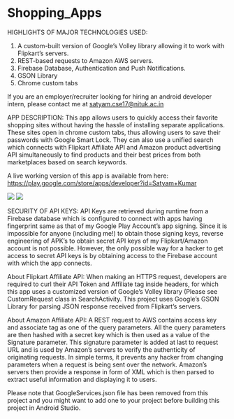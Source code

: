 # Shopping_Apps


HIGHLIGHTS OF MAJOR TECHNOLOGIES USED:
1.	A custom-built version of Google’s Volley library allowing it to work with Flipkart’s servers.
2.	REST-based requests to Amazon AWS servers.
3.	Firebase Database, Authentication and Push Notifications.
4.	GSON Library
5.	Chrome custom tabs

If you are an employer/recruiter looking for hiring an android developer intern, please contact me at satyam.cse17@nituk.ac.in


APP DESCRIPTION: 
This app allows users to quickly access their favorite shopping sites without having the hassle of installing separate applications. These sites open in chrome custom tabs, thus allowing users to save their passwords with Google Smart Lock. 
They can also use a unified search which connects with Flipkart Affiliate API and Amazon product advertising API simultaneously to find products and their best prices from both marketplaces based on search keywords.

A live working version of this app is available from here: https://play.google.com/store/apps/developer?id=Satyam+Kumar

![  ](https://lh3.googleusercontent.com/kK8tg13ae7td6O52QNzIAWw5Ssnz-ZM6XqcPWEh2W27t-IEVRFUvPXuDUq-352vVR1c=w1440-h620-rw)   ![  ](https://lh3.googleusercontent.com/uTv4BXP8NTYTyvCtvSGVDm6_UFNgQrHvVuA0g4Kopno-SJaV4j1XJobnvJPFz6Ze9QQ=w1440-h620-rw)  

SECURITY OF API KEYS: API Keys are retrieved during runtime from a Firebase database which is configured to connect with apps having fingerprint same as that of my Google Play Account’s app signing. Since it is impossible for anyone (including me!) to obtain those signing keys, reverse engineering of APK’s to obtain secret API keys of my Flipkart/Amazon account is not possible. However, the only possible way for a hacker to get access to secret API keys is by obtaining access to the Firebase account with which the app connects.

About Flipkart Affiliate API: When making an HTTPS request, developers are required to curl their API Token and Affiliate tag inside headers, for which this app uses a customized version of Google’s Volley library (Please see CustomRequest class in SearchActivity. This project uses Google’s GSON Library for parsing JSON response received from Flipkart’s servers.

About Amazon Affiliate API: A REST request to AWS contains access key and associate tag as one of the query parameters. All the query parameters are then hashed with a secret key which is then used as a value of the Signature parameter. This signature parameter is added at last to request URL and is used by Amazon’s servers to verify the authenticity of originating requests. In simple terms, it prevents any hacker from changing parameters when a request is being sent over the network. Amazon’s servers then provide a response in form of XML which is then parsed to extract useful information and displaying it to users. 

Please note that GoogleServices.json file has been removed from this project and you might want to add one to your project before building this project in Android Studio.
